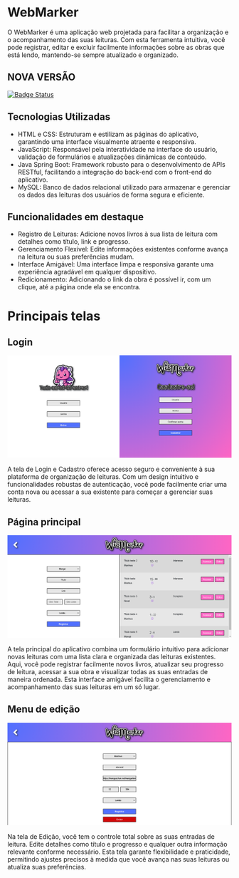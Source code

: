 # WebMarker

O WebMarker é uma aplicação web projetada para facilitar a organização e o acompanhamento das suas leituras. Com esta ferramenta intuitiva, você pode registrar, editar e excluir facilmente informações sobre as obras que está lendo, mantendo-se sempre atualizado e organizado.

## NOVA VERSÃO 

[![Badge Status](http://img.shields.io/static/v1?label=VERS%C3%83O%20MOBILE&message=DISPON%C3%8DVEL%20%7C%20IR&color=blue&style=for-the-badge)](https://github.com/ThiagoPerdigao/webmarkermobile)



## Tecnologias Utilizadas

* HTML e CSS: Estruturam e estilizam as páginas do aplicativo, garantindo uma interface visualmente atraente e responsiva.
* JavaScript: Responsável pela interatividade na interface do usuário, validação de formulários e atualizações dinâmicas de conteúdo.
* Java Spring Boot: Framework robusto para o desenvolvimento de APIs RESTful, facilitando a integração do back-end com o front-end do aplicativo.
* MySQL: Banco de dados relacional utilizado para armazenar e gerenciar os dados das leituras dos usuários de forma segura e eficiente.

## Funcionalidades em destaque

* Registro de Leituras: Adicione novos livros à sua lista de leitura com detalhes como título, link e progresso.
* Gerenciamento Flexível: Edite informações existentes conforme avança na leitura ou suas preferências mudam.
* Interface Amigável: Uma interface limpa e responsiva garante uma experiência agradável em qualquer dispositivo.
* Redicionamento: Adicionando o link da obra é possível ir, com um clique, até a página onde ela se encontra.

# Principais telas

## Login

![Tela 1 - Login](documentação/loginPage.png "Tela 1 Login")

A tela de Login e Cadastro oferece acesso seguro e conveniente à sua plataforma de organização de leituras. Com um design intuitivo e funcionalidades robustas de autenticação, você pode facilmente criar uma conta nova ou acessar a sua existente para começar a gerenciar suas leituras.

## Página principal

![Tela 2 - Principal](documentação/mainPage.png "Tela 2 Principal")

A tela principal do aplicativo combina um formulário intuitivo para adicionar novas leituras com uma lista clara e organizada das leituras existentes. Aqui, você pode registrar facilmente novos livros, atualizar seu progresso de leitura, acessar a sua obra e visualizar todas as suas entradas de maneira ordenada. Esta interface amigável facilita o gerenciamento e acompanhamento das suas leituras em um só lugar.

## Menu de edição

![Tela 3 - Edição](documentação/editPage.png "Tela 3 Edição")

Na tela de Edição, você tem o controle total sobre as suas entradas de leitura. Edite detalhes como título e progresso e qualquer outra informação relevante conforme necessário. Esta tela garante flexibilidade e praticidade, permitindo ajustes precisos à medida que você avança nas suas leituras ou atualiza suas preferências.
